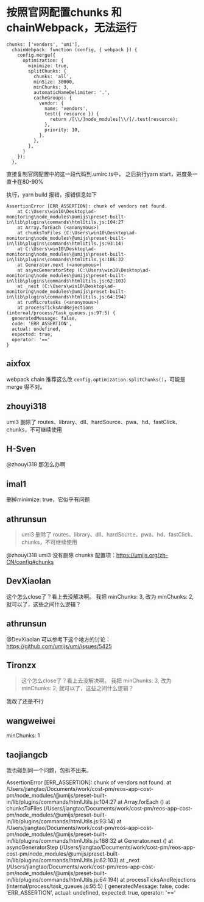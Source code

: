 # 按照官网配置chunks 和 chainWebpack，无法运行

```
chunks: ['vendors', 'umi'],
  chainWebpack: function (config, { webpack }) {
    config.merge({
      optimization: {
        minimize: true,
        splitChunks: {
          chunks: 'all',
          minSize: 30000,
          minChunks: 3,
          automaticNameDelimiter: '.',
          cacheGroups: {
            vendor: {
              name: 'vendors',
              test({ resource }) {
                return /[\\/]node_modules[\\/]/.test(resource);
              },
              priority: 10,
            },
          },
        },
      }
    });
  },
```

直接复制官网配置中的这一段代码到.umirc.ts中，
之后执行yarn start，进度条一直卡在80-90%

执行，yarn build 报错，报错信息如下

```
AssertionError [ERR_ASSERTION]: chunk of vendors not found.
    at C:\Users\win10\Desktop\ad-monitoring\node_modules\@umijs\preset-built-in\lib\plugins\commands\htmlUtils.js:104:27
    at Array.forEach (<anonymous>)
    at chunksToFiles (C:\Users\win10\Desktop\ad-monitoring\node_modules\@umijs\preset-built-in\lib\plugins\commands\htmlUtils.js:93:14)
    at C:\Users\win10\Desktop\ad-monitoring\node_modules\@umijs\preset-built-in\lib\plugins\commands\htmlUtils.js:186:32
    at Generator.next (<anonymous>)
    at asyncGeneratorStep (C:\Users\win10\Desktop\ad-monitoring\node_modules\@umijs\preset-built-in\lib\plugins\commands\htmlUtils.js:62:103)
    at _next (C:\Users\win10\Desktop\ad-monitoring\node_modules\@umijs\preset-built-in\lib\plugins\commands\htmlUtils.js:64:194)
    at runMicrotasks (<anonymous>)
    at processTicksAndRejections (internal/process/task_queues.js:97:5) {
  generatedMessage: false,
  code: 'ERR_ASSERTION',
  actual: undefined,
  expected: true,
  operator: '=='
}
```

## aixfox

webpack chain 推荐这么改 `config.optimization.splitChunks()`，可能是 merge 得不对。

## zhouyi318

umi3 删除了 routes、library、dll、hardSource、pwa、hd、fastClick、chunks，不可继续使用

## H-Sven

@zhouyi318 那怎么办啊

## imal1

删掉minimize: true，它似乎有问题

## athrunsun

> umi3 删除了 routes、library、dll、hardSource、pwa、hd、fastClick、chunks，不可继续使用

@zhouyi318 umi3 没有删除 chunks 配置项：https://umijs.org/zh-CN/config#chunks

## DevXiaolan

这个怎么close了？看上去没解决啊。
我把 minChunks: 3, 改为 minChunks: 2, 就可以了，这些之间什么逻辑？

## athrunsun

@DevXiaolan 可以参考下这个地方的讨论：https://github.com/umijs/umi/issues/5425

## Tironzx

> 这个怎么close了？看上去没解决啊。 我把 minChunks: 3, 改为 minChunks: 2, 就可以了，这些之间什么逻辑？

我改了还是不行

## wangweiwei

minChunks: 1

## taojiangcb

我也碰到同一个问题，包拆不出来。

AssertionError [ERR_ASSERTION]: chunk of vendors not found.
at /Users/jiangtao/Documents/work/cost-pm/reos-app-cost-pm/node_modules/@umijs/preset-built-in/lib/plugins/commands/htmlUtils.js:104:27
at Array.forEach (<anonymous>)
at chunksToFiles (/Users/jiangtao/Documents/work/cost-pm/reos-app-cost-pm/node_modules/@umijs/preset-built-in/lib/plugins/commands/htmlUtils.js:93:14)
at /Users/jiangtao/Documents/work/cost-pm/reos-app-cost-pm/node_modules/@umijs/preset-built-in/lib/plugins/commands/htmlUtils.js:188:32
at Generator.next (<anonymous>)
at asyncGeneratorStep (/Users/jiangtao/Documents/work/cost-pm/reos-app-cost-pm/node_modules/@umijs/preset-built-in/lib/plugins/commands/htmlUtils.js:62:103)
at \_next (/Users/jiangtao/Documents/work/cost-pm/reos-app-cost-pm/node_modules/@umijs/preset-built-in/lib/plugins/commands/htmlUtils.js:64:194)
at processTicksAndRejections (internal/process/task_queues.js:95:5) {
generatedMessage: false,
code: 'ERR_ASSERTION',
actual: undefined,
expected: true,
operator: '=='
